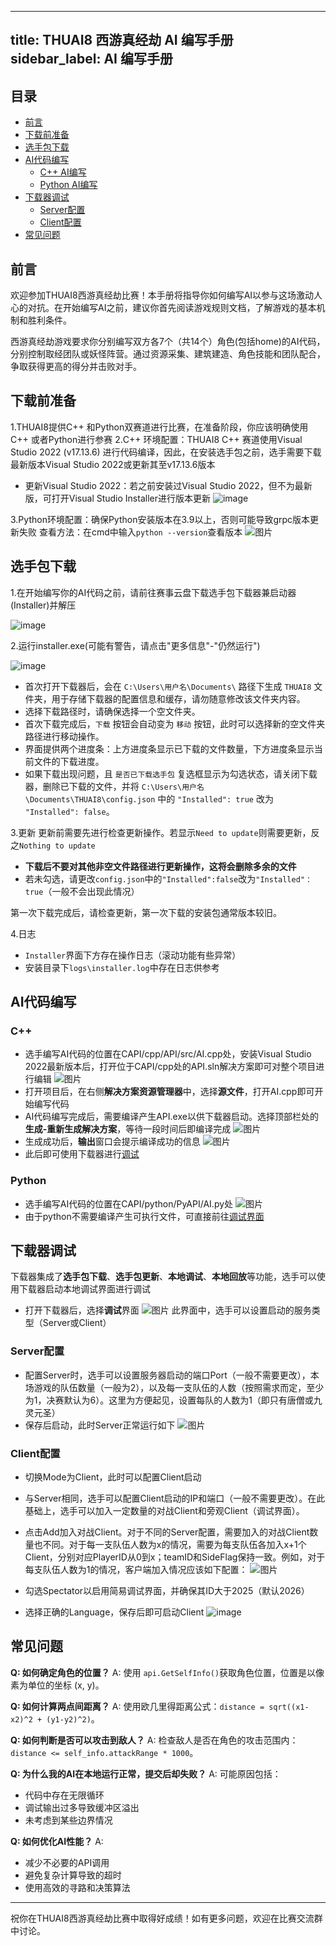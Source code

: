 
---
title: THUAI8 西游真经劫 AI 编写手册
sidebar_label: AI 编写手册
---


## 目录

- [前言](#前言)
- [下载前准备](#下载前准备)
- [选手包下载](#选手包下载)
- [AI代码编写](#AI代码编写)
  - [C++ AI编写](#C++)
  - [Python AI编写](#Python)
- [下载器调试](#下载器调试)
  - [Server配置](#Server配置)
  - [Client配置](#Client配置)
- [常见问题](#常见问题)

## 前言

欢迎参加THUAI8西游真经劫比赛！本手册将指导你如何编写AI以参与这场激动人心的对抗。在开始编写AI之前，建议你首先阅读游戏规则文档，了解游戏的基本机制和胜利条件。

西游真经劫游戏要求你分别编写双方各7个（共14个）角色(包括home)的AI代码，分别控制取经团队或妖怪阵营。通过资源采集、建筑建造、角色技能和团队配合，争取获得更高的得分并击败对手。

## 下载前准备
1.THUAI8提供C++ 和Python双赛道进行比赛，在准备阶段，你应该明确使用C++ 或者Python进行参赛
2.C++ 环境配置：THUAI8 C++ 赛道使用Visual Studio 2022 (v17.13.6) 进行代码编译，因此，在安装选手包之前，选手需要下载最新版本Visual Studio 2022或更新其至v17.13.6版本
- 更新Visual Studio 2022：若之前安装过Visual Studio 2022，但不为最新版，可打开Visual Studio Installer进行版本更新
![image](../../assets/THUAI8/intro/vs.png)

3.Python环境配置：确保Python安装版本在3.9以上，否则可能导致grpc版本更新失败
查看方法：在cmd中输入```python --version```查看版本
![图片](../../assets/THUAI8/intro/py.png)

## 选手包下载

1.在开始编写你的AI代码之前，请前往赛事云盘下载选手包下载器兼启动器(Installer)并解压

![image](../../assets/THUAI8/intro/package.png)


2.运行installer.exe(可能有警告，请点击"更多信息"-"仍然运行")

![image](../../assets/THUAI8/intro/installer.png)


- 首次打开下载器后，会在 `C:\Users\用户名\Documents\` 路径下生成 `THUAI8` 文件夹，用于存储下载器的配置信息和缓存，请勿随意修改该文件夹内容。
- 选择下载路径时，请确保选择一个空文件夹。
- 首次下载完成后，`下载` 按钮会自动变为 `移动` 按钮，此时可以选择新的空文件夹路径进行移动操作。
- 界面提供两个进度条：上方进度条显示已下载的文件数量，下方进度条显示当前文件的下载进度。
- 如果下载出现问题，且 `是否已下载选手包` 复选框显示为勾选状态，请关闭下载器，删除已下载的文件，并将 `C:\Users\用户名\Documents\THUAI8\config.json` 中的 `"Installed": true` 改为 `"Installed": false`。
 
3.更新
  更新前需要先进行检查更新操作。若显示`Need to update`则需要更新，反之`Nothing to update`
- **下载后不要对其他非空文件路径进行更新操作，这将会删除多余的文件**
- 若未勾选，请更改`config.json`中的`"Installed":false`改为`"Installed"：true`（一般不会出现此情况）

第一次下载完成后，请检查更新，第一次下载的安装包通常版本较旧。

4.日志
- `Installer`界面下方存在操作日志（滚动功能有些异常）
- 安装目录下`logs\installer.log`中存在日志供参考

## AI代码编写
### C++
- 选手编写AI代码的位置在CAPI/cpp/API/src/AI.cpp处，安装Visual Studio 2022最新版本后，打开位于CAPI/cpp处的API.sln解决方案即可对整个项目进行编辑
![图片](../../assets/THUAI8/intro/api.png)
- 打开项目后，在右侧**解决方案资源管理器**中，选择**源文件**，打开AI.cpp即可开始编写代码
- AI代码编写完成后，需要编译产生API.exe以供下载器启动。选择顶部栏处的**生成-重新生成解决方案**，等待一段时间后即编译完成
![图片](../../assets/THUAI8/intro/Cppbuild.png)
- 生成成功后，**输出**窗口会提示编译成功的信息
![图片](../../assets/THUAI8/intro/Success.png)
- 此后即可使用下载器进行[调试](#下载器调试)

### Python
- 选手编写AI代码的位置在CAPI/python/PyAPI/AI.py处
![图片](../../assets/THUAI8/intro/apipy.png)
- 由于python不需要编译产生可执行文件，可直接前往[调试界面](#下载器调试)

## 下载器调试

下载器集成了**选手包下载**、**选手包更新**、**本地调试**、**本地回放**等功能，选手可以使用下载器启动本地调试界面进行调试

- 打开下载器后，选择**调试**界面
![图片](../../assets/THUAI8/intro/Debug.png)
此界面中，选手可以设置启动的服务类型（Server或Client）
### Server配置
- 配置Server时，选手可以设置服务器启动的端口Port（一般不需要更改），本场游戏的队伍数量（一般为2），以及每一支队伍的人数（按照需求而定，至少为1，决赛默认为6）。这里为方便起见，设置每队的人数为1（即只有唐僧或九灵元圣）
- 保存后启动，此时Server正常运行如下
![图片](../../assets/THUAI8/intro/Server.png)

### Client配置
- 切换Mode为Client，此时可以配置Client启动
- 与Server相同，选手可以配置Client启动的IP和端口（一般不需要更改）。在此基础上，选手可以加入一定数量的对战Client和旁观Client（调试界面）。
- 点击Add加入对战Client。对于不同的Server配置，需要加入的对战Client数量也不同。对于每一支队伍人数为x的情况，需要为每支队伍各加入x+1个Client，分别对应PlayerID从0到x；teamID和SideFlag保持一致。例如，对于每支队伍人数为1的情况，客户端加入情况应该如下配置：
![图片](../../assets/THUAI8/intro/image.png)

- 勾选Spectator以启用简易调试界面，并确保其ID大于2025（默认2026）
- 选择正确的Language，保存后即可启动Client
![image](../../assets/THUAI8/intro/Avalonia.png)

## 常见问题

**Q: 如何确定角色的位置？**
A: 使用 `api.GetSelfInfo()`获取角色位置，位置是以像素为单位的坐标 (x, y)。

**Q: 如何计算两点间距离？**
A: 使用欧几里得距离公式：`distance = sqrt((x1-x2)^2 + (y1-y2)^2)`。

**Q: 如何判断是否可以攻击到敌人？**
A: 检查敌人是否在角色的攻击范围内：`distance <= self_info.attackRange * 1000`。

**Q: 为什么我的AI在本地运行正常，提交后却失败？**
A: 可能原因包括：

- 代码中存在无限循环
- 调试输出过多导致缓冲区溢出
- 未考虑到某些边界情况

**Q: 如何优化AI性能？**
A:

- 减少不必要的API调用
- 避免复杂计算导致的超时
- 使用高效的寻路和决策算法

---

祝你在THUAI8西游真经劫比赛中取得好成绩！如有更多问题，欢迎在比赛交流群中讨论。

```
